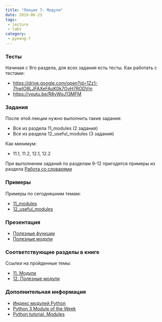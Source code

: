 ```yaml
---
title: "Лекция 7: Модули"
date: 2019-06-23
tags:
 - lecture
 - labs
category:
 - pyneng-7
---
```



### Тесты

Начиная с 9го раздела, для всех задания есть тесты. Как работать с тестами:

* https://drive.google.com/open?id=1Zz1-7hwIO8LJFAXeFAuK0k7OvH7RODVm
* https://youtu.be/R8vWoJ13MFM


### Задания

После этой лекции нужно выполнить такие задания:

* Все из раздела 11_modules (2 задания)
* Все из раздела 12_useful_modules (3 задания)

Как минимум:

* 11.1, 11.2, 12.1, 12.2

При выполнении заданий по разделам 9-12 пригодятся примеры из раздела [Работа со словарями](https://pyneng.readthedocs.io/ru/latest/book/08_python_basic_examples/working_with_dicts.html)

### Примеры

Примеры по сегодняшним темам:

* [11_modules](https://github.com/pyneng/pyneng-online-may-aug-2019/tree/master/examples/11_modules)
* [12_useful_modules](https://github.com/pyneng/pyneng-online-may-aug-2019/tree/master/examples/12_useful_modules)


### Презентация

* [Полезные функции](https://gitpitch.com/natenka/pyneng-slides/py3-useful-functions)
* [Полезные модули](https://gitpitch.com/natenka/pyneng-slides/py3-useful-modules)


### Соответствующие разделы в книге

Ссылки на пройденные темы:

* [11. Модули](https://pyneng.readthedocs.io/ru/latest/book/11_modules/index.html)
* [12. Полезные модули](https://pyneng.readthedocs.io/ru/latest/book/12_useful_modules/index.html)


### Дополнительная информация

* [Индекс модулей Python](https://docs.python.org/3/py-modindex.html)
* [Python 3 Module of the Week](https://pymotw.com/3/)
* [Python tutorial. Modules](https://docs.python.org/3/tutorial/modules.html)

